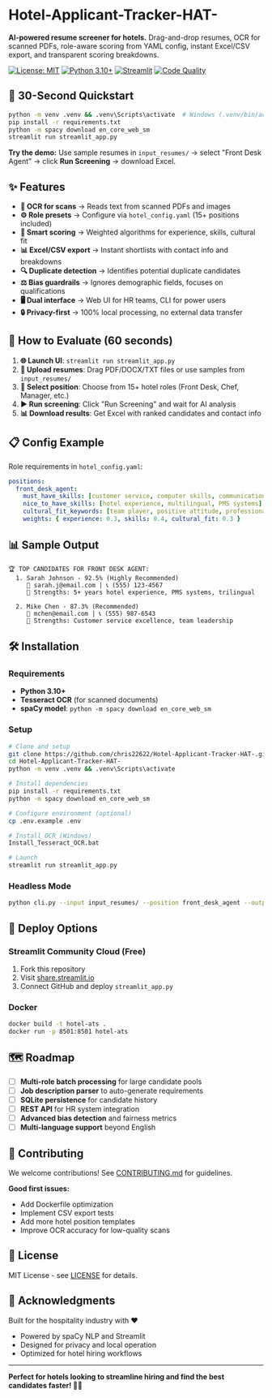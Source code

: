 # Hotel-Applicant-Tracker-HAT-

**AI-powered resume screener for hotels.** Drag-and-drop resumes, OCR for scanned PDFs, role-aware scoring from YAML config, instant Excel/CSV export, and transparent scoring breakdowns.

[![License: MIT](https://img.shields.io/badge/License-MIT-green.svg)](LICENSE)
[![Python 3.10+](https://img.shields.io/badge/Python-3.10+-blue.svg)](https://python.org)
[![Streamlit](https://img.shields.io/badge/Streamlit-App-FF6B6B.svg)](https://streamlit.io)
[![Code Quality](https://github.com/chris22622/Hotel-Applicant-Tracker-HAT-/workflows/CI/badge.svg)](https://github.com/chris22622/Hotel-Applicant-Tracker-HAT-/actions)

## 🚀 30-Second Quickstart

```bash
python -m venv .venv && .venv\Scripts\activate  # Windows (.venv/bin/activate on Mac/Linux)
pip install -r requirements.txt
python -m spacy download en_core_web_sm
streamlit run streamlit_app.py
```

**Try the demo:** Use sample resumes in `input_resumes/` → select "Front Desk Agent" → click **Run Screening** → download Excel.

## ✨ Features

- **📄 OCR for scans** → Reads text from scanned PDFs and images
- **⚙️ Role presets** → Configure via `hotel_config.yaml` (15+ positions included)
- **🧮 Smart scoring** → Weighted algorithms for experience, skills, cultural fit
- **📊 Excel/CSV export** → Instant shortlists with contact info and breakdowns
- **🔍 Duplicate detection** → Identifies potential duplicate candidates
- **⚖️ Bias guardrails** → Ignores demographic fields, focuses on qualifications
- **🖥️ Dual interface** → Web UI for HR teams, CLI for power users
- **🔒 Privacy-first** → 100% local processing, no external data transfer

## 🎯 How to Evaluate (60 seconds)

1. **🌐 Launch UI**: `streamlit run streamlit_app.py`
2. **📁 Upload resumes**: Drag PDF/DOCX/TXT files or use samples from `input_resumes/`
3. **🎯 Select position**: Choose from 15+ hotel roles (Front Desk, Chef, Manager, etc.)
4. **▶️ Run screening**: Click "Run Screening" and wait for AI analysis
5. **📊 Download results**: Get Excel with ranked candidates and contact info

## 📋 Config Example

Role requirements in `hotel_config.yaml`:

```yaml
positions:
  front_desk_agent:
    must_have_skills: [customer service, computer skills, communication]
    nice_to_have_skills: [hotel experience, multilingual, PMS systems]
    cultural_fit_keywords: [team player, positive attitude, professional]
    weights: { experience: 0.3, skills: 0.4, cultural_fit: 0.3 }
```

## 📊 Sample Output

```
🏆 TOP CANDIDATES FOR FRONT DESK AGENT:
  1. Sarah Johnson - 92.5% (Highly Recommended)
     📧 sarah.j@email.com | 📞 (555) 123-4567
     💪 Strengths: 5+ years hotel experience, PMS systems, trilingual
  
  2. Mike Chen - 87.3% (Recommended)
     📧 mchen@email.com | 📞 (555) 987-6543
     💪 Strengths: Customer service excellence, team leadership
```

## 🛠️ Installation

### Requirements
- **Python 3.10+**
- **Tesseract OCR** (for scanned documents)
- **spaCy model**: `python -m spacy download en_core_web_sm`

### Setup
```bash
# Clone and setup
git clone https://github.com/chris22622/Hotel-Applicant-Tracker-HAT-.git
cd Hotel-Applicant-Tracker-HAT-
python -m venv .venv && .venv\Scripts\activate

# Install dependencies
pip install -r requirements.txt
python -m spacy download en_core_web_sm

# Configure environment (optional)
cp .env.example .env

# Install OCR (Windows)
Install_Tesseract_OCR.bat

# Launch
streamlit run streamlit_app.py
```

### Headless Mode
```bash
python cli.py --input input_resumes/ --position front_desk_agent --output results.json
```

## 🚀 Deploy Options

### Streamlit Community Cloud (Free)
1. Fork this repository
2. Visit [share.streamlit.io](https://share.streamlit.io)
3. Connect GitHub and deploy `streamlit_app.py`

### Docker
```bash
docker build -t hotel-ats .
docker run -p 8501:8501 hotel-ats
```

## 🗺️ Roadmap

- [ ] **Multi-role batch processing** for large candidate pools
- [ ] **Job description parser** to auto-generate requirements
- [ ] **SQLite persistence** for candidate history
- [ ] **REST API** for HR system integration
- [ ] **Advanced bias detection** and fairness metrics
- [ ] **Multi-language support** beyond English

## 🤝 Contributing

We welcome contributions! See [CONTRIBUTING.md](CONTRIBUTING.md) for guidelines.

**Good first issues:**
- Add Dockerfile optimization
- Implement CSV export tests  
- Add more hotel position templates
- Improve OCR accuracy for low-quality scans

## 📄 License

MIT License - see [LICENSE](LICENSE) for details.

## 🙏 Acknowledgments

Built for the hospitality industry with ❤️
- Powered by spaCy NLP and Streamlit
- Designed for privacy and local operation
- Optimized for hotel hiring workflows

---

**Perfect for hotels looking to streamline hiring and find the best candidates faster! 🏨✨**
